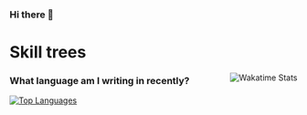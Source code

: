 ### Hi there 👋

# Skill trees

[<img align="right" alt="Wakatime Stats" src="https://github-readme-stats.vercel.app/api/wakatime?username=Hahahalala&layout=compact&theme=transparent&hide=Perl,Other">](https://wakatime.com/@Hahahalala)

### What language am I writing in recently?

[<img alt="Top Languages" src="https://github-readme-stats.vercel.app/api/top-langs/?username=Hahahalala&layout=compact">](https://github.com/anuraghazra/github-readme-stats)
